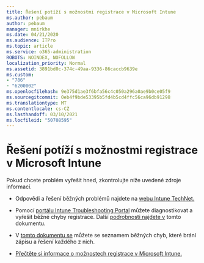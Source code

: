 ```yaml
---
title: Řešení potíží s možnostmi registrace v Microsoft Intune
ms.author: pebaum
author: pebaum
manager: mnirkhe
ms.date: 04/21/2020
ms.audience: ITPro
ms.topic: article
ms.service: o365-administration
ROBOTS: NOINDEX, NOFOLLOW
localization_priority: Normal
ms.assetid: 3891bd0c-374c-49aa-9336-86caccb9639e
ms.custom:
- "786"
- "6200002"
ms.openlocfilehash: 9e375d1ae3f6bfa56c4c050a296a0ae9b0ce05f9
ms.sourcegitcommit: 0eb4f9bde53395b5fd4b5cd4ffc56ca96db91298
ms.translationtype: MT
ms.contentlocale: cs-CZ
ms.lasthandoff: 03/10/2021
ms.locfileid: "50708595"
---
```

# <a name="troubleshoot-issues-with-enrollment-options-microsoft-intune"></a>Řešení potíží s možnostmi registrace v Microsoft Intune

Pokud chcete problém vyřešit hned, zkontrolujte níže uvedené zdroje informací.
  
- Odpovědi a řešení běžných problémů najdete na [webu Intune TechNet.](https://social.technet.microsoft.com/Forums/home?category=microsoftintune&amp;filter=alltypes&amp;sort=lastpostdesc)

- Pomocí [portálu Intune Troubleshooting Portal](https://aka.ms/intunetroubleshooting) můžete diagnostikovat a vyřešit běžné chyby registrace. Další [podrobnosti najdete v](https://docs.microsoft.com/intune/help-desk-operators) tomto dokumentu.

- V [tomto dokumentu se](https://docs.microsoft.com/troubleshoot/mem/intune/troubleshoot-device-enrollment-in-intune) můžete se seznamem běžných chyb, které brání zápisu a řešení každého z nich.

- [Přečtěte si informace o možnostech registrace v Microsoft Intune.](https://docs.microsoft.com/intune/enrollment-options)
